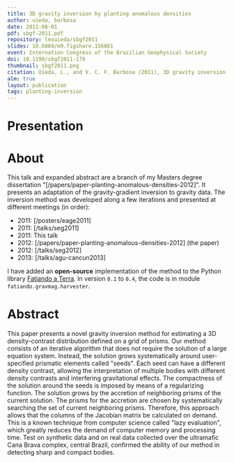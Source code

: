```yaml
---
title: 3D gravity inversion by planting anomalous densities
author: uieda, barbosa
date: 2011-08-01
pdf: sbgf-2011.pdf
repository: leouieda/sbgf2011
slides: 10.6084/m9.figshare.156861
event: Internation Congress of the Brazilian Geophysical Society
doi: 10.1190/sbgf2011-179
thumbnail: sbgf2011.png
citation: Uieda, L., and V. C. F. Barbosa (2011), 3D gravity inversion by planting anomalous densities, SBGf 2011 Expanded Abstracts, pp. 1–5, doi:10.1190/sbgf2011-179
alm: true
layout: publication
tags: planting-inversion
---
```


# Presentation

<script async class="speakerdeck-embed"
data-id="17f42d66b6a14ed68c7dcdc3924fdef8" data-ratio="1.33159947984395"
src="//speakerdeck.com/assets/embed.js"></script>

# About

This talk and expanded abstract are a branch of my Masters degree dissertation
"[/papers/paper-planting-anomalous-densities-2012]".
It presents an adaptation of the gravity-gradient inversion to gravity data.
The inversion method was developed along a few iterations and presented at
different meetings
(in order):

* 2011: [/posters/eage2011]
* 2011: [/talks/seg2011]
* 2011: This talk
* 2012: [/papers/paper-planting-anomalous-densities-2012] (the paper)
* 2012: [/talks/seg2012]
* 2013: [/talks/agu-cancun2013]

I have added an **open-source** implementation of the method to the Python
library [Fatiando a Terra](http://www.fatiando.org). In version `0.1` to `0.4`,
the code is in module `fatiando.gravmag.harvester`.

# Abstract

This paper presents a novel gravity inversion method for estimating a 3D
density-contrast distribution defined on a grid of prisms. Our method consists
of an iterative algorithm that does not require the solution of a large
equation system. Instead, the solution grows systematically around
user-specified prismatic elements called "seeds". Each seed can have a
different density contrast, allowing the interpretation of multiple bodies with
different density contrasts and interfering gravitational effects. The
compactness of the solution around the seeds is imposed by means of a
regularizing function. The solution grows by the accretion of neighboring
prisms of the current solution. The prisms for the accretion are chosen by
systematically searching the set of current neighboring prisms. Therefore, this
approach allows that the columns of the Jacobian matrix be calculated on
demand. This is a known technique from computer science called "lazy
evaluation", which greatly reduces the demand of computer memory and processing
time. Test on synthetic data and on real data collected over the ultramafic
Cana Brava complex, central Brazil, confirmed the ability of our method in
detecting sharp and compact bodies.
